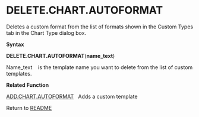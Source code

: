 # DELETE.CHART.AUTOFORMAT

Deletes a custom format from the list of formats shown in the Custom
Types tab in the Chart Type dialog box.

**Syntax**

**DELETE.CHART.AUTOFORMAT**(**name\_text**)

Name\_text&nbsp;&nbsp;&nbsp;&nbsp;is the template name you want to
delete from the list of custom templates.

**Related Function**

[ADD.CHART.AUTOFORMAT](ADD.CHART.AUTOFORMAT.md)&nbsp;&nbsp;&nbsp;Adds a custom template



Return to [README](README.md#D)

